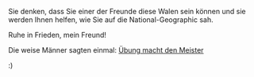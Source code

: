 Sie denken, dass Sie einer der Freunde diese Walen sein können und sie werden Ihnen helfen, wie Sie auf die National-Geographic sah.

Ruhe in Frieden, mein Freund!

Die weise Männer sagten einmal:
[Übung macht den Meister](https://www.youtube.com/watch?v=sS0PZSrI-GI)

:)